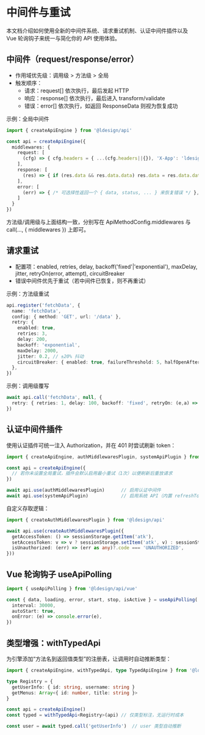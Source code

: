 # 中间件与重试

本文档介绍如何使用全新的中间件系统、请求重试机制、认证中间件插件以及 Vue 轮询钩子来统一与简化你的 API 使用体验。

## 中间件（request/response/error）

- 作用域优先级：调用级 > 方法级 > 全局
- 触发顺序：
  - 请求：request[] 依次执行，最后发起 HTTP
  - 响应：response[] 依次执行，最后进入 transform/validate
  - 错误：error[] 依次执行，如返回 ResponseData 则视为恢复成功

示例：全局中间件
```ts
import { createApiEngine } from '@ldesign/api'

const api = createApiEngine({
  middlewares: {
    request: [
      (cfg) => { cfg.headers = { ...(cfg.headers||{}), 'X-App': 'ldesign' }; return cfg },
    ],
    response: [
      (res) => { if (res.data && res.data.data) res.data = res.data.data; return res },
    ],
    error: [
      (err) => { /* 可选择性返回一个 { data, status, ... } 来恢复错误 */ },
    ]
  }
})
```

方法级/调用级与上面结构一致，分别写在 ApiMethodConfig.middlewares 与 call(..., { middlewares }) 上即可。

## 请求重试

- 配置项：enabled, retries, delay, backoff('fixed'|'exponential'), maxDelay, jitter, retryOn(error, attempt), circuitBreaker
- 错误中间件优先于重试（若中间件已恢复，则不再重试）

示例：方法级重试
```ts
api.register('fetchData', {
  name: 'fetchData',
  config: { method: 'GET', url: '/data' },
  retry: {
    enabled: true,
    retries: 3,
    delay: 200,
    backoff: 'exponential',
    maxDelay: 2000,
    jitter: 0.2, // ±20% 抖动
    circuitBreaker: { enabled: true, failureThreshold: 5, halfOpenAfter: 30000, successThreshold: 1 },
  },
})
```

示例：调用级覆写
```ts
await api.call('fetchData', null, {
  retry: { retries: 1, delay: 100, backoff: 'fixed', retryOn: (e,a) => a < 1 }
})
```

## 认证中间件插件

使用认证插件可统一注入 Authorization，并在 401 时尝试刷新 token：
```ts
import { createApiEngine, authMiddlewaresPlugin, systemApiPlugin } from '@ldesign/api'

const api = createApiEngine({
  // 若你未设置全局重试，插件会默认启用最小重试（1次）以便刷新后重放请求
})

await api.use(authMiddlewaresPlugin)      // 启用认证中间件
await api.use(systemApiPlugin)            // 启用系统 API（内置 refreshToken）
```

自定义存取逻辑：
```ts
import { createAuthMiddlewaresPlugin } from '@ldesign/api'

await api.use(createAuthMiddlewaresPlugin({
  getAccessToken: () => sessionStorage.getItem('atk'),
  setAccessToken: v => v ? sessionStorage.setItem('atk', v) : sessionStorage.removeItem('atk'),
  isUnauthorized: (err) => (err as any)?.code === 'UNAUTHORIZED',
}))
```

## Vue 轮询钩子 useApiPolling

```ts
import { useApiPolling } from '@ldesign/api/vue'

const { data, loading, error, start, stop, isActive } = useApiPolling('getUserInfo', {
  interval: 30000,
  autoStart: true,
  onError: (e) => console.error(e),
})
```

## 类型增强：withTypedApi

为引擎添加“方法名到返回值类型”的注册表，让调用时自动推断类型：
```ts
import { createApiEngine, withTypedApi, type TypedApiEngine } from '@ldesign/api'

type Registry = {
  getUserInfo: { id: string, username: string }
  getMenus: Array<{ id: number, title: string }>
}

const api = createApiEngine()
const typed = withTypedApi<Registry>(api) // 仅类型标注，无运行时成本

const user = await typed.call('getUserInfo')  // user 类型自动推断
```

